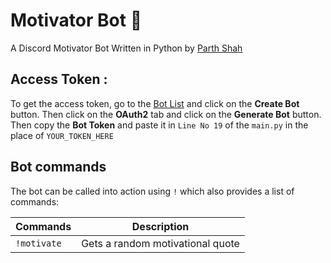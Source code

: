 # Motivator Bot 🤗

A Discord Motivator Bot Written in Python by [Parth Shah](https://github.com/codingis4noobs2)

## Access Token :

To get the access token, go to the [Bot List](https://discordapp.com/developers/applications/me) and click on the **Create Bot** button.
Then click on the **OAuth2** tab and click on the **Generate Bot** button.
Then copy the **Bot Token** and paste it in `Line No 19` of the `main.py` in the place of `YOUR_TOKEN_HERE`

## Bot commands

The bot can be called into action using `!` which also provides a list of commands:

| Commands                           | Description                               |
| ---------------------------------- | ----------------------------------------- |
| `!motivate`                        | Gets a random motivational quote          |
